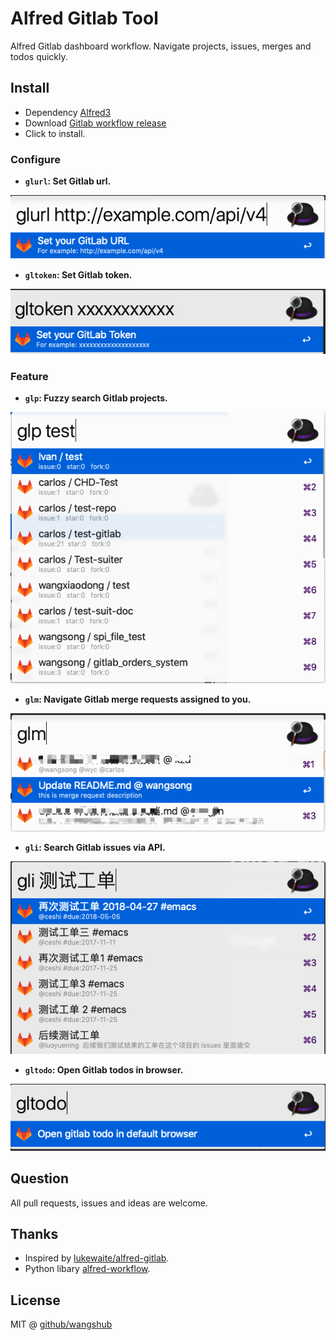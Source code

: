 # Alfred Gitlab Tool

Alfred Gitlab dashboard workflow. Navigate projects, issues, merges and todos quickly. 

## Install

- Dependency [Alfred3](https://www.alfredapp.com/)
- Download [Gitlab workflow release](https://github.com/wangshub/Alfred-Gitlab-Tool/releases)
- Click to install.

### Configure

- **`glurl`: Set Gitlab url.**

![](./pic/glurl.png)

- **`gltoken`: Set Gitlab token.**

![](./pic/gltoken.png)

### Feature

- **`glp`: Fuzzy search Gitlab projects.**

![](./pic/glp.png)

- **`glm`: Navigate Gitlab merge requests assigned to you.**

![](./pic/glm.png)

- **`gli`: Search Gitlab issues via API.**

![](./pic/gli.png)

- **`gltodo`: Open Gitlab todos in browser.**

![](./pic/gltodo.png)

## Question

All pull requests, issues and ideas are welcome.

## Thanks

- Inspired by [lukewaite/alfred-gitlab](https://github.com/lukewaite/alfred-gitlab).
- Python libary [alfred-workflow](http://www.deanishe.net/alfred-workflow/).

## License

MIT @ [github/wangshub](https://github.com/wangshub)
